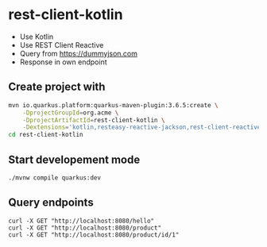# rest-client-kotlin

- Use Kotlin
- Use REST Client Reactive
- Query from https://dummyjson.com 
- Response in own endpoint 

## Create project with

```bash
mvn io.quarkus.platform:quarkus-maven-plugin:3.6.5:create \
    -DprojectGroupId=org.acme \
    -DprojectArtifactId=rest-client-kotlin \
    -Dextensions='kotlin,resteasy-reactive-jackson,rest-client-reactive-jackson'
cd rest-client-kotlin
```

## Start developement mode
```bash
./mvnw compile quarkus:dev
```

## Query endpoints

```shell
curl -X GET "http://localhost:8080/hello"
curl -X GET "http://localhost:8080/product"
curl -X GET "http://localhost:8080/product/id/1"
```

